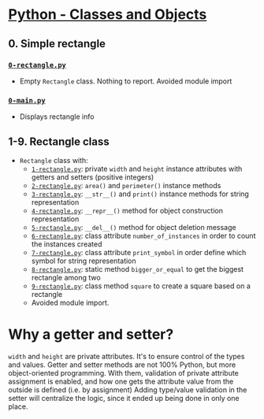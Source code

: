 # [Python - Classes and Objects](https://intranet.hbtn.io/projects/2125)

## 0. Simple rectangle
### [`0-rectangle.py`](0-rectangle.py)
* Empty `Rectangle` class. Nothing to report. Avoided module import
### [`0-main.py`](0-main.py)
* Displays rectangle info

## 1-9. Rectangle class
* `Rectangle` class with:
    * [`1-rectangle.py`](1-rectangle.py): private `width` and `height` instance attributes with getters and setters (positive integers)
    * [`2-rectangle.py`](2-rectangle.py): `area()` and `perimeter()` instance methods
    * [`3-rectangle.py`](3-rectangle.py): `__str__()` and `print()` instance methods for string representation
    * [`4-rectangle.py`](4-rectangle.py): `__repr__()` method for object construction representation
    * [`5-rectangle.py`](5-rectangle.py): `__del__()` method for object deletion message
    * [`6-rectangle.py`](6-rectangle.py): class attribute `number_of_instances` in order to count the instances created
    * [`7-rectangle.py`](7-rectangle.py): class attribute `print_symbol` in order define which symbol for string representation
    * [`8-rectangle.py`](8-rectangle.py): static method `bigger_or_equal` to get the biggest rectangle among two
    * [`9-rectangle.py`](9-rectangle.py): class method `square` to create a square based on a rectangle
    * Avoided module import.

# Why a getter and setter?
`width` and `height` are private attributes. It's to ensure control of the types and values. Getter and setter methods are not 100% Python, but more object-oriented programming. With them, validation of private attribute assignment is enabled, and how one gets the attribute value from the outside is defined (i.e. by assignment) Adding type/value validation in the setter will centralize the logic, since it ended up being done in only one place.
